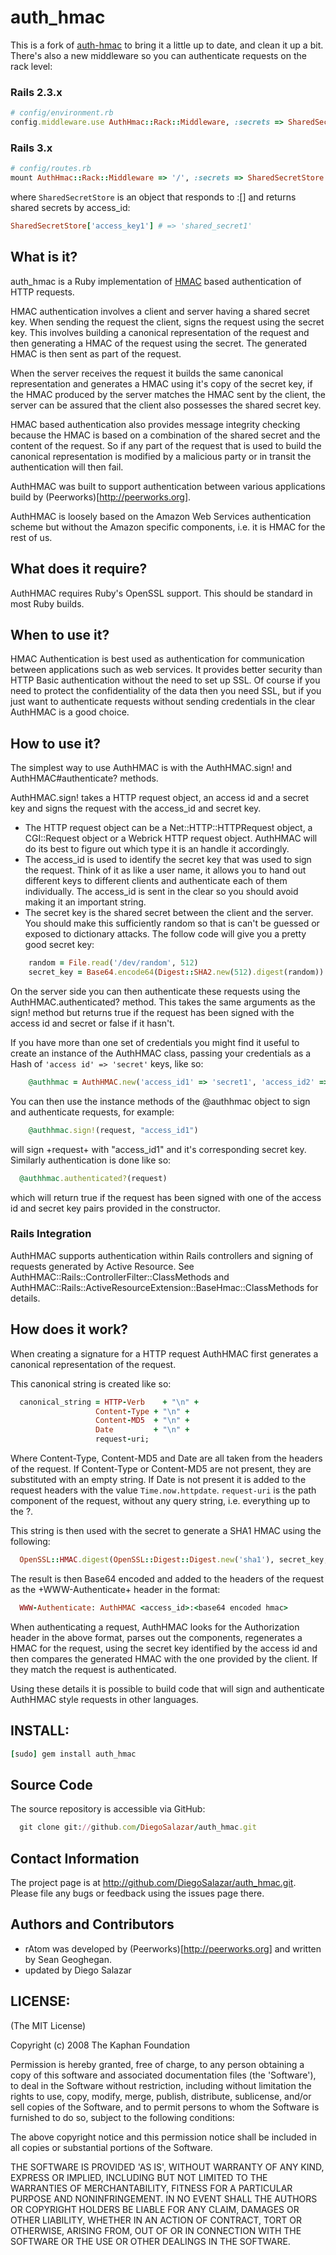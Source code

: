 # auth_hmac

This is a fork of [auth-hmac](https://github.com/seangeo/auth-hmac) to bring it a little up to date, and clean it up a bit. 
There's also a new middleware so you can authenticate requests on the rack level:

### Rails 2.3.x
```ruby
# config/environment.rb
config.middleware.use AuthHmac::Rack::Middleware, :secrets => SharedSecretStore
```

### Rails 3.x
```ruby
# config/routes.rb
mount AuthHmac::Rack::Middleware => '/', :secrets => SharedSecretStore
```

where ```SharedSecretStore``` is an object that responds to :[] and returns shared secrets by access_id:
```ruby
SharedSecretStore['access_key1'] # => 'shared_secret1'
```

## What is it?

auth_hmac is a Ruby implementation of [HMAC](http://en.wikipedia.org/wiki/HMAC) based authentication of HTTP requests.

HMAC authentication involves a client and server having a shared secret key.  When sending the request the client, signs the request using the secret key. This involves building a canonical representation of the request and then generating a HMAC of the request using the secret. The generated HMAC is then sent as part of the request.

When the server receives the request it builds the same canonical representation and generates a HMAC using it's copy of the secret key, if the HMAC produced by the server matches the HMAC sent by the client, the server can be assured that the client also possesses the shared secret key.

HMAC based authentication also provides message integrity checking because the HMAC is based on a combination of the shared secret and the content of the request.  So if any part of the request that is used to build the canonical representation is modified by a malicious party or in transit the authentication will then fail.

AuthHMAC was built to support authentication between various applications build by (Peerworks)[http://peerworks.org].

AuthHMAC is loosely based on the Amazon Web Services authentication scheme but without the Amazon specific components, i.e. it is HMAC for the rest of us.

## What does it require?

AuthHMAC requires Ruby's OpenSSL support.  This should be standard in most Ruby builds.

## When to use it?

HMAC Authentication is best used as authentication for communication between applications such as web services.  It provides better security than HTTP Basic authentication without the need to set up SSL. Of course if you need to protect the confidentiality of the data then you need SSL, but if you just want to authenticate requests without sending credentials in the clear AuthHMAC is a good choice.

## How to use it?

The simplest way to use AuthHMAC is with the AuthHMAC.sign! and AuthHMAC#authenticate? methods.

AuthHMAC.sign! takes a HTTP request object, an access id and a secret key and signs the request with the access_id and secret key.  

* The HTTP request object can be a Net::HTTP::HTTPRequest object, a CGI::Request object or a Webrick HTTP request object.  AuthHMAC will do its best to figure out which type it is an handle it accordingly. 
* The access_id is used to identify the secret key that was used to sign the request. Think of it as like a user name, it allows you to hand out different keys to different clients and authenticate each of them individually. The access_id is sent in the clear so you should avoid making it an important string.
* The secret key is the shared secret between the client and the server.  You should make this sufficiently random so that is can't be guessed or exposed to dictionary attacks. The follow code will give you a pretty good secret key:

```ruby
	random = File.read('/dev/random', 512)
	secret_key = Base64.encode64(Digest::SHA2.new(512).digest(random))
```

On the server side you can then authenticate these requests using the AuthHMAC.authenticated? method. This takes the same arguments as the sign! method but returns true if the request has been signed with the access id and secret	or false if it hasn't.

If you have more than one set of credentials you might find it useful to create an instance of the AuthHMAC class, passing your credentials as a Hash of ```'access id' => 'secret'``` keys, like so:
```ruby
	@authhmac = AuthHMAC.new('access_id1' => 'secret1', 'access_id2' => 'secret2')
```

You can then use the instance methods of the @authhmac object to sign and authenticate requests, for example:
```ruby
	@authhmac.sign!(request, "access_id1")
```

will sign +request+ with "access_id1" and it's corresponding secret key.  Similarly authentication is done like so:

```ruby
  @authhmac.authenticated?(request)
```

which will return true if the request has been signed with one of the access id and secret key pairs provided in the constructor.

### Rails Integration

AuthHMAC supports authentication within Rails controllers and signing of requests generated by Active Resource. See AuthHMAC::Rails::ControllerFilter::ClassMethods and AuthHMAC::Rails::ActiveResourceExtension::BaseHmac::ClassMethods for details.

## How does it work?

When creating a signature for a HTTP request AuthHMAC first generates a canonical representation of the request. 

This canonical string is created like so:
```ruby
  canonical_string = HTTP-Verb    + "\n" +
                   Content-Type + "\n" +
                   Content-MD5  + "\n" +
                   Date         + "\n" +
                   request-uri;
```

Where Content-Type, Content-MD5 and Date are all taken from the headers of the request.  If Content-Type or Content-MD5 are not present, they are substituted with an empty string.  If Date is not present it is added to the request headers with the value ```Time.now.httpdate```.  ```request-uri``` is the path component of the request, without any query string, i.e. everything up to the ?.

This string is then used with the secret to generate a SHA1 HMAC using the following:
```ruby
  OpenSSL::HMAC.digest(OpenSSL::Digest::Digest.new('sha1'), secret_key, canonical_string)
```

The result is then Base64 encoded and added to the headers of the request as the +WWW-Authenticate+ header in the format:
```ruby
  WWW-Authenticate: AuthHMAC <access_id>:<base64 encoded hmac>
```

When authenticating a request, AuthHMAC looks for the Authorization header in the above format, parses out the components, regenerates a HMAC for the request, using the secret key identified by the access id and then compares the generated HMAC with the one provided by the client.  If they match the request is authenticated.

Using these details it is possible to build code that will sign and authenticate AuthHMAC style requests in other languages.

## INSTALL:
```ruby
[sudo] gem install auth_hmac
```

## Source Code

The source repository is accessible via GitHub:
```ruby
  git clone git://github.com/DiegoSalazar/auth_hmac.git
```

## Contact Information

The project page is at http://github.com/DiegoSalazar/auth_hmac.git. Please file any bugs or feedback using the issues page there.

## Authors and Contributors

* rAtom was developed by (Peerworks)[http://peerworks.org] and written by Sean Geoghegan.
* updated by Diego Salazar

## LICENSE:

(The MIT License)

Copyright (c) 2008 The Kaphan Foundation

Permission is hereby granted, free of charge, to any person obtaining
a copy of this software and associated documentation files (the
'Software'), to deal in the Software without restriction, including
without limitation the rights to use, copy, modify, merge, publish,
distribute, sublicense, and/or sell copies of the Software, and to
permit persons to whom the Software is furnished to do so, subject to
the following conditions:

The above copyright notice and this permission notice shall be
included in all copies or substantial portions of the Software.

THE SOFTWARE IS PROVIDED 'AS IS', WITHOUT WARRANTY OF ANY KIND,
EXPRESS OR IMPLIED, INCLUDING BUT NOT LIMITED TO THE WARRANTIES OF
MERCHANTABILITY, FITNESS FOR A PARTICULAR PURPOSE AND NONINFRINGEMENT.
IN NO EVENT SHALL THE AUTHORS OR COPYRIGHT HOLDERS BE LIABLE FOR ANY
CLAIM, DAMAGES OR OTHER LIABILITY, WHETHER IN AN ACTION OF CONTRACT,
TORT OR OTHERWISE, ARISING FROM, OUT OF OR IN CONNECTION WITH THE
SOFTWARE OR THE USE OR OTHER DEALINGS IN THE SOFTWARE.
